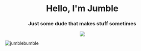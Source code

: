 <h1 align="center">Hello, I'm Jumble</h1>
<h3 align="center">Just some dude that makes stuff sometimes</h3>

<div align="center">
  <a href="https://github.com/anuraghazra/github-readme-stats">
    <img align="center" src="https://github-readme-stats.vercel.app/api/top-langs/?username=jumblebumble&hide=tcl,html" />
  </a>
</div>

<p align="left"> <img src="https://komarev.com/ghpvc/?username=jumblebumble&label=Profile%20views&color=0e75b6&style=flat" alt="jumblebumble" /> </p>


